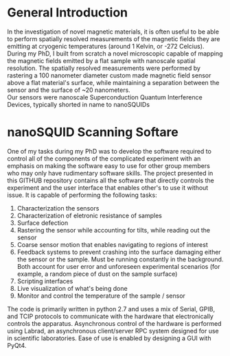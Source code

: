 # General Introduction 

In the investigation of novel magnetic materials, it is often useful to be able to perform spatially resolved measurements of the magnetic fields they are emitting at cryogenic temperatures (around 1 Kelvin, or -272 Celcius). 
During my PhD, I built from scratch a novel microscopic capable of mapping the magnetic fields emitted by a flat sample with nanoscale spatial resolution. 
The spatially resolved measurements were performed by rastering a 100 nanometer diameter custom made magnetic field sensor above a flat material's surface, while maintaining a separation between the sensor and the surface of ~20 nanometers.  
Our sensors were nanoscale Superconduction Quantum Interference Devices, typically shorted in name to nanoSQUIDs

# nanoSQUID Scanning Softare
One of my tasks during my PhD was to develop the software required to control all of the components of the complicated experiment with an emphasis on making the software easy to use for other group members who may only have rudimentary software skills. The project presented in this GITHUB repository contains all the software that directly controls the experiment and the user interface that enables other's to use it without issue. It is capable of performing the following tasks:

1. Characterization the sensors
2. Characterization of eletronic resistance of samples
3. Surface defection
4. Rastering the sensor while accounting for tilts, while reading out the sensor
5. Coarse sensor motion that enables navigating to regions of interest
6. Feedback systems to prevent crashing into the surface damaging either the sensor or the sample. Must be running constantly in the background. Both account for user error and unforeseen experimental scenarios (for example, a random piece of dust on the sample surface)
7. Scripting interfaces
8. Live visualization of what's being done
9. Monitor and control the temperature of the sample / sensor

The code is primarily written in python 2.7 and uses a mix of Serial, GPIB, and TCIP protocols to communicate with the hardware that electronically controls the apparatus. 
Asynchronous control of the hardware is performed using Labrad, an asynchronous client/server RPC system designed for use in scientific laboratories.
Ease of use is enabled by designing a GUI with PyQt4.
